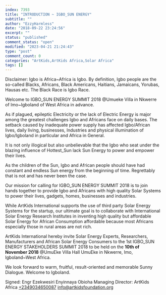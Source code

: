 ```yaml
---
index: 7393
title: "INTRODUCTION ~ IGBO_SUN ENERGY"
subtitle: ""
author: "EzzyHarmless"
date: "2018-09-22 23:24:56"
excerpt: ""
status: "published"
comment_status: "open"
modified: "2023-04-21 21:24:43"
type: "post"
comment_count: 0
categories: "ArtKids,ArtKids Africa,Solar Africa"
tags: []
---
```

Disclaimer: Igbo is Africa~Africa is Igbo. By definition, Igbo people are the so-called Blacks, Africans, Black Americans, Haitians, Jamaicans, Yorubas, Hausas etc. The Black Race is Igbo Race.

Welcome to IGBO\_SUN ENERGY SUMMIT 2018 @Umueke Villa in Nkwerre of Imo~Igboland of West Africa in advance.

As if plagued, epileptic Electricity or the lack of Electric Energy is major among the greatest challenges Igbo and Africans face on daily bases. The setback caused by inadequate power supply has affected Igbo/African lives, daily living, businesses, Industries and physical illumination of Igbo/Igboland in particular and Africa in General.

It is not only illogical but also unbelievable that the Igbo who seat under the blazing influence of Hottest\_Sun lack Sun Energy to power and empower their lives.

As the children of the Sun, Igbo and African people should have had constant and endless Sun energy from the beginning of time. Regrettably that is not and has never been the case.

Our mission for calling for IGBO\_SUN ENERGY SUMMIT 2018 is to join hands together to provide Igbo and Africans with high quality Solar Systems to power their lives, gadgets, homes, businesses and industries.

While ArtKids International supports the use of third party Solar Energy Systems for the startup, our ultimate goal is to collaborate with International Solar Energy Research Institutes in inventing high quality but affordable Solar Energy for African Consumption affordable because most Africans especially those in rural areas are not rich.

ArtKids International hereby invite Solar Energy Experts, Researchers, Manufacturers and African Solar Energy Consumers to the 1st IGBO\_SUN ENERGY STAKEHOLDERS SUMMIT 2018 to be held on the **10th of November 2018** @UmuEke Villa Hall UmuEke in Nkwerre, Imo, Igboland~West Africa.

We look forward to warm, fruitful, result-oriented and memorable Sunny Dialogue. Welcome to Igboland.

Signed:
Engr Ezekwesiri Enyinnaya Obioha
Managing Director: ArtKids Africa
[+2349034650087](tel:+2349034650087 "Call ArtKids Africa")
[info@artkidsfoundation.org](mailto:Info@artkidsfoundation.org "Email ArtKids Africa")